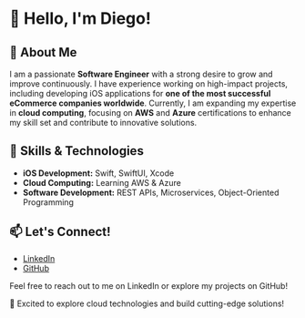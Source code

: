 # 👋 Hello, I'm Diego!

## 🚀 About Me

I am a passionate **Software Engineer** with a strong desire to grow and improve continuously. I have experience working on high-impact projects, including developing iOS applications for **one of the most successful eCommerce companies worldwide**. Currently, I am expanding my expertise in **cloud computing**, focusing on **AWS** and **Azure** certifications to enhance my skill set and contribute to innovative solutions.

## 🔧 Skills & Technologies

- **iOS Development:** Swift, SwiftUI, Xcode
- **Cloud Computing:** Learning AWS & Azure
- **Software Development:** REST APIs, Microservices, Object-Oriented Programming

## 📫 Let's Connect!

- [LinkedIn](https://www.linkedin.com/in/diego-ramón-sanchis)
- [GitHub](https://github.com/Diegorra)

Feel free to reach out to me on LinkedIn or explore my projects on GitHub!


🚀 Excited to explore cloud technologies and build cutting-edge solutions!

